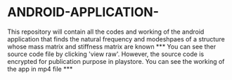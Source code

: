 # ANDROID-APPLICATION-
This repository will contain all the codes and working of the android application that finds the natural frequency and modeshpaes of a structure whose mass matrix and stiffness matrix are known
*** You can see ther source code file by clicking 'view raw'. However, the source code is encrypted for publication purpose in playstore. You can see the working of the app in mp4 file *** 
